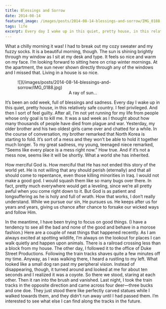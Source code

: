 ```yaml
---
title: Blessings and Sorrow
date: 2014-08-14
featured_image: /images/posts/2014-08-14-blessings-and-sorrow/IMG_0188.jpg
tags: life
excerpt: Every day I wake up in this quiet, pretty house, in this relatively safe country. I feel privileged. And then I sort of feel guilty.
---
```


What a chilly morning it was! I had to break out my cozy sweater and my fuzzy socks. It is a beautiful morning, though. The sun is shining brightly through my window as I sit at my desk and type. It feels so nice and warm on my face. I’m looking forward to sitting here on crisp winter mornings. At the apartment, the sun never shown directly through any of the windows and I missed that. Living in a house is so nice.

<figure markdown="1">
![](/images/posts/2014-08-14-blessings-and-sorrow/IMG_0188.jpg)
<figcaption style="text-align:center;">A ray of sun...</figcaption>
</figure>

It’s been an odd week, full of blessings and sadness. Every day I wake up in this quiet, pretty house, in this relatively safe country. I feel privileged. And then I sort of feel guilty. After all, I’m not yet running for my life from people whose only goal is to kill me. It was a sad week as I thought about how many thousands of people have died from plague and war. Yesterday, my older brother and his two oldest girls came over and chatted for a while. In the course of conversation, my brother remarked that North Korea is starting to fold. It’s sort of a mess and they won’t be able to hold it together much longer. To my great sadness, my young, teenaged niece remarked, “Seems like every place is a mess right now.” How true. And if it’s not a mess now, seems like it will be shortly. What a world she has inherited.

How merciful God is. How merciful that He has not ended this story of the world yet. He is not willing that any should perish (eternally) and that all should come to repentance, even those killing minorities in Iraq. I would not make a good god. I would squash them like so many bugs over there. In fact, pretty much everywhere would get a leveling, since we’re all pretty awful when you come right down to it. But God is as patient and longsuffering as he is holy and full of wrath. How that works, I don’t really understand. While we pursue our sin, He pursues us. He keeps after us for years and years, giving us chance after chance to forsake our wicked ways and follow Him.

In the meantime, I have been trying to focus on good things. (I have a tendency to see all the bad and none of the good and behave in a morose fashion.) Here are a couple of neat things that happened recently. As I am always excited at spotting wildlife, I’m always on the lookout for places I can walk quietly and happen upon animals.  There is a railroad crossing less than a block from my house. The other day, I followed it to the office of Duke Street Productions. Following the train tracks shaves quite a few minutes off my time. Anyway, as I was walking there, I heard a rustling to my left. What looked like a small dog ran past my peripheral vision. Instead of disappearing, though, it turned around and looked at me for about ten seconds and I realized it was a coyote. So there we stood, staring at each other. Then it ran into the brush and vanished. Last night, I took the train tracks in the opposite direction and came across four deer—three bucks and one doe. They just stood there like perfectly carved statues while I walked towards them, and they didn’t run away until I had passed them. I’m interested to see what else I can find along the tracks in the future.